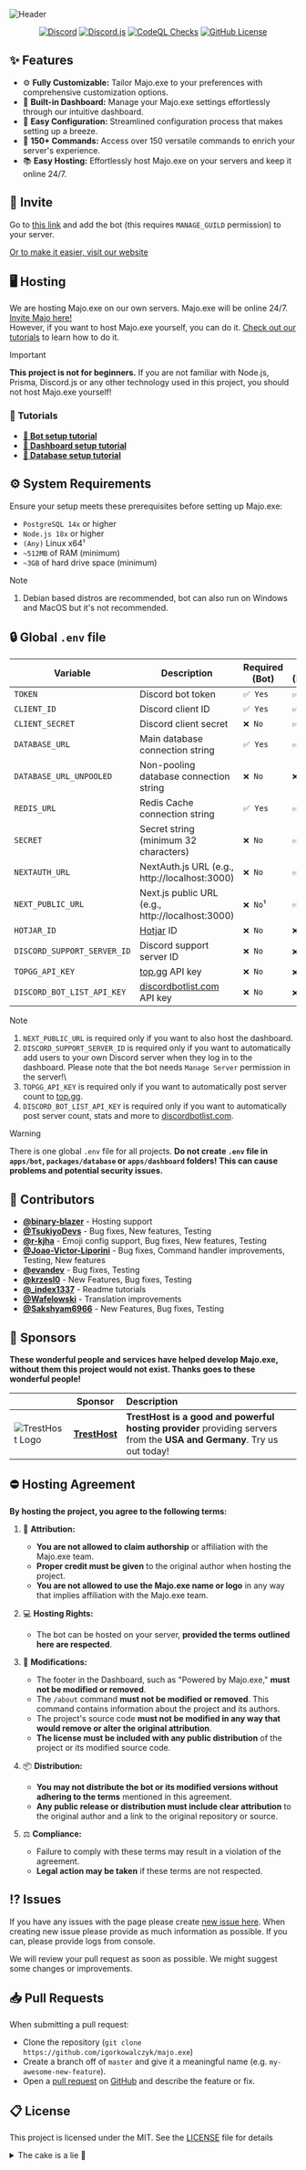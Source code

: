 ![Header](https://github.com/IgorKowalczyk/majo.exe/assets/49127376/8fd53e0b-1902-460c-9d6c-7d42ea84f8bb)

<p align="center">
 <a href="https://majoexe.xyz/server"><img src="https://img.shields.io/discord/695282860399001640?color=%234552ef&logo=discord&label=Discord&style=flat&logoColor=fff" alt="Discord" /></a>
 <a href="https://www.npmjs.com/package/discord.js"><img src="https://img.shields.io/badge/Discord.js-v14-%234552ef?style=flat&logo=npm&logoColor=fff" alt="Discord.js" /></a>
 <a href="https://majoexe.xyz/"><img src="https://img.shields.io/github/actions/workflow/status/igorkowalczyk/majo.exe/codeql-analysis.yml?branch=master&style=flat&label=CodeQL&logo=github&color=%234552ef" alt="CodeQL Checks" /></a>
 <a href="https://majoexe.xyz"><img src="https://img.shields.io/github/license/igorkowalczyk/majo.exe?style=flat&;logo=github&label=License&color=%234552ef" alt="GitHub License" /></a>
</p>

## ✨ Features

- ⚙️ **Fully Customizable:** Tailor Majo.exe to your preferences with comprehensive customization options.
- 🌆 **Built-in Dashboard:** Manage your Majo.exe settings effortlessly through our intuitive dashboard.
- 📝 **Easy Configuration:** Streamlined configuration process that makes setting up a breeze.
- 💯 **150+ Commands:** Access over 150 versatile commands to enrich your server's experience.
- 📚 **Easy Hosting:** Effortlessly host Majo.exe on your servers and keep it online 24/7.

## 🔗 Invite

Go to [this link](https://discord.com/oauth2/authorize/?permissions=4294967287&scope=bot%20applications.commands&client_id=949342410150924319) and add the bot (this requires `MANAGE_GUILD` permission) to your server.

[Or to make it easier, visit our website](https://majoexe.xyz/)

## 🖥️ Hosting

We are hosting Majo.exe on our own servers. Majo.exe will be online 24/7. [Invite Majo here!](https://majoexe.xyz/api/invite)  
However, if you want to host Majo.exe yourself, you can do it. [Check out our tutorials](#-tutorials) to learn how to do it.

<!-- prettier-ignore-start -->
> [!IMPORTANT]
> **This project is not for beginners.** If you are not familiar with Node.js, Prisma, Discord.js or any other technology used in this project, you should not host Majo.exe yourself!
<!-- prettier-ignore-end -->

### 📝 Tutorials

- **[🤖 Bot setup tutorial](/apps/bot/README.md)**
- **[🔩 Dashboard setup tutorial](/apps/dashboard/README.md)**
- **[📝 Database setup tutorial](/packages/database/README.md)**

## ⚙️ System Requirements

Ensure your setup meets these prerequisites before setting up Majo.exe:

- `PostgreSQL 14x` or higher
- `Node.js 18x` or higher
- `(Any)` Linux x64¹
- `~512MB` of RAM (minimum)
- `~3GB` of hard drive space (minimum)

<!-- prettier-ignore-start -->
> [!NOTE]
> 1. Debian based distros are recommended, bot can also run on Windows and MacOS but it's not recommended.
<!-- prettier-ignore-end -->

## 🔒 Global `.env` file

| Variable                    | Description                                              | Required (Bot) | Required (Dashboard) |
| --------------------------- | -------------------------------------------------------- | -------------- | -------------------- |
| `TOKEN`                     | Discord bot token                                        | `✅ Yes`       | `✅ Yes`             |
| `CLIENT_ID`                 | Discord client ID                                        | `✅ Yes`       | `✅ Yes`             |
| `CLIENT_SECRET`             | Discord client secret                                    | `❌ No`        | `✅ Yes`             |
| `DATABASE_URL`              | Main database connection string                          | `✅ Yes`       | `✅ Yes`             |
| `DATABASE_URL_UNPOOLED`     | Non-pooling database connection string                   | `❌ No`        | `❌ No`              |
| `REDIS_URL`                 | Redis Cache connection string                            | `✅ Yes`       | `✅ Yes`             |
| `SECRET`                    | Secret string (minimum 32 characters)                    | `❌ No`        | `✅ Yes`             |
| `NEXTAUTH_URL`              | NextAuth.js URL (e.g., http://localhost:3000)            | `❌ No`        | `✅ Yes`             |
| `NEXT_PUBLIC_URL`           | Next.js public URL (e.g., http://localhost:3000)         | `❌ No`¹       | `✅ Yes`             |
| `HOTJAR_ID`                 | [Hotjar](https://hotjar.com) ID                          | `❌ No`        | `❌ No`              |
| `DISCORD_SUPPORT_SERVER_ID` | Discord support server ID                                | `❌ No`        | `❌ No`²             |
| `TOPGG_API_KEY`             | [top.gg](https://top.gg) API key                         | `❌ No`        | `❌ No`³             |
| `DISCORD_BOT_LIST_API_KEY`  | [discordbotlist.com](https://discordbotlist.com) API key | `❌ No`        | `❌ No`⁴             |

<!-- prettier-ignore-start -->
> [!NOTE]
> 1. `NEXT_PUBLIC_URL` is required only if you want to also host the dashboard.
> 2. `DISCORD_SUPPORT_SERVER_ID` is required only if you want to automatically add users to your own Discord server when they log in to the dashboard. Please note that the bot needs `Manage Server` permission in the server!\
> 3. `TOPGG_API_KEY` is required only if you want to automatically post server count to [top.gg](https://top.gg).
> 4. `DISCORD_BOT_LIST_API_KEY` is required only if you want to automatically post server count, stats and more to [discordbotlist.com](https://discordbotlist.com).

<!-- prettier-ignore-end -->

> [!WARNING]
> There is one global `.env` file for all projects. **Do not create `.env` file in `apps/bot`, `packages/database` or `apps/dashboard` folders!** **This can cause problems and potential security issues.**

## 📝 Contributors

- [**@binary-blazer**](https://github.com/binary-blazer) - Hosting support
- [**@TsukiyoDevs**](https://github.com/TsukiyoDevs) - Bug fixes, New features, Testing
- [**@r-kjha**](https://github.com/r-kjha) - Emoji config support, Bug fixes, New features, Testing
- [**@Joao-Victor-Liporini**](https://github.com/Joao-Victor-Liporini) - Bug fixes, Command handler improvements, Testing, New features
- [**@evandev**](https://github.com/xefew) - Bug fixes, Testing
- [**@krzesl0**](https://github.com/krzesl0) - New Features, Bug fixes, Testing
- [**@\_index1337**](https://github.com/index1337) - Readme tutorials
- [**@Wafelowski**](https://github.com/HeavyWolfPL) - Translation improvements
- [**@Sakshyam6966**](https://github.com/Sakshyam6966) - New Features, Bug fixes, Testing

## 💝 Sponsors

**These wonderful people and services have helped develop Majo.exe, without them this project would not exist. Thanks goes to these wonderful people!**

|                                                                      | Sponsor                                                             | Description                                                                                                             |
| -------------------------------------------------------------------- | ------------------------------------------------------------------- | :---------------------------------------------------------------------------------------------------------------------- |
| ![TrestHost Logo](https://majoexe.xyz/assets/sponsors/tresthost.png) | [**TrestHost**](https://dash.tresthost.me/register?ref=majonez.exe) | **TrestHost is a good and powerful hosting provider** providing servers from the **USA and Germany**. Try us out today! |

## ⛔ Hosting Agreement

**By hosting the project, you agree to the following terms:**

1. 📜 **Attribution:**

   - **You are not allowed to claim authorship** or affiliation with the Majo.exe team.
   - **Proper credit must be given** to the original author when hosting the project.
   - **You are not allowed to use the Majo.exe name or logo** in any way that implies affiliation with the Majo.exe team.

2. 💻 **Hosting Rights:**

   - The bot can be hosted on your server, **provided the terms outlined here are respected**.

3. 🚧 **Modifications:**

   - The footer in the Dashboard, such as "Powered by Majo.exe," **must not be modified or removed**.
   - The `/about` command **must not be modified or removed**. This command contains information about the project and its authors.
   - The project's source code **must not be modified in any way that would remove or alter the original attribution**.
   - **The license must be included with any public distribution** of the project or its modified source code.

4. 📦 **Distribution:**

   - **You may not distribute the bot or its modified versions without adhering to the terms** mentioned in this agreement.
   - **Any public release or distribution must include clear attribution** to the original author and a link to the original repository or source.

5. ⚖️ **Compliance:**
   - Failure to comply with these terms may result in a violation of the agreement.
   - **Legal action may be taken** if these terms are not respected.

## ⁉️ Issues

If you have any issues with the page please create [new issue here](https://github.com/igorkowalczyk/majo.exe/issues). When creating new issue please provide as much information as possible. If you can, please provide logs from console.

We will review your pull request as soon as possible. We might suggest some changes or improvements.

## 📥 Pull Requests

When submitting a pull request:

- Clone the repository (`git clone https://github.com/igorkowalczyk/majo.exe`)
- Create a branch off of `master` and give it a meaningful name (e.g. `my-awesome-new-feature`).
- Open a [pull request](https://github.com/igorkowalczyk/majo.exe/pulls) on [GitHub](https://github.com) and describe the feature or fix.

## 📋 License

This project is licensed under the MIT. See the [LICENSE](https://github.com/igorkowalczyk/majo.exe/blob/master/license.md) file for details

<details>
 <summary>The cake is a lie 🍰</summary>

<a href="https://igorkowalczyk.dev"><img src="https://views.igorkowalczyk.vercel.app/api/badge/majo.exe?style=flat-square&color=333333&label=Repo+views" alt="Github repository views"></a>

</details>
